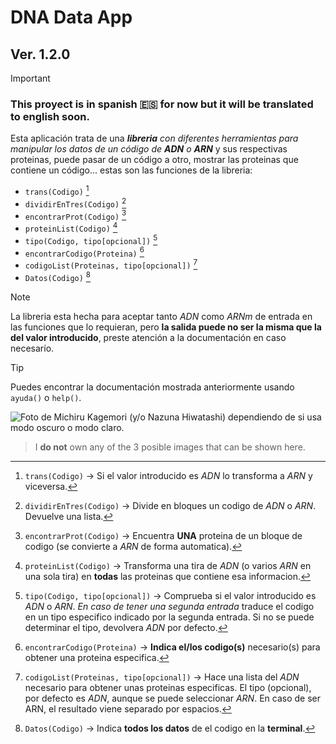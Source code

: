 # DNA Data App
## Ver. 1.2.0

> [!IMPORTANT]
> ### This proyect is in spanish :es: for now but it will be translated to english soon.

Esta aplicación trata de una _**libreria** con diferentes herramientas para manipular los datos de un código de **ADN** o **ARN**_ y sus respectivas proteinas, puede pasar de un código a otro, mostrar las proteinas que contiene un código... estas son las funciones de la libreria:


  - `trans(Codigo)` [^1]  
  - `dividirEnTres(Codigo)` [^2]
  - `encontrarProt(Codigo)` [^3]
  - `proteinList(Codigo)` [^4]
  - `tipo(Codigo, tipo[opcional])` [^5]
  - `encontrarCodigo(Proteina)` [^6]
  - `codigoList(Proteinas, tipo[opcional])` [^7]
  - `Datos(Codigo)` [^8]



> [!NOTE]
> La libreria esta hecha para aceptar tanto _ADN_ como _ARNm_ de entrada en las funciones que lo requieran, pero **la salida puede no ser la misma que la del valor introducido**, preste atención a la documentación en caso necesarío.

> [!TIP]
> Puedes encontrar la documentación mostrada anteriormente usando `ayuda()` o `help()`.
‎ ‎ ‎ ‎
[^1]: `trans(Codigo)` -> Si el valor introducido es _ADN_ lo transforma a _ARN_ y viceversa.
[^2]: `dividirEnTres(Codigo)` -> Divide en bloques un codigo de _ADN_ o _ARN_. Devuelve una lista.
[^3]: `encontrarProt(Codigo)` -> Encuentra **UNA** proteina de un bloque de codigo (se convierte a _ARN_ de forma automatica).
[^4]: `proteinList(Codigo)` -> Transforma una tira de _ADN_ (o varios _ARN_ en una sola tira) en **todas** las proteinas que contiene esa informacion.
[^5]: `tipo(Codigo, tipo[opcional])` -> Comprueba si el valor introducido es _ADN_ o _ARN_. _En caso de tener una segunda entrada_ traduce el codigo en un tipo especifico indicado por la segunda entrada. Si no se puede determinar el tipo, devolvera _ADN_ por defecto.
[^6]: `encontrarCodigo(Proteina)` -> **Indica el/los codigo(s)** necesario(s) para obtener una proteina especifica.
[^7]: `codigoList(Proteinas, tipo[opcional])` -> Hace una lista del _ADN_ necesario para obtener unas proteinas especificas. El tipo (opcional), por defecto es _ADN_, aunque se puede seleccionar _ARN_. En caso de ser ARN, el resultado viene separado por espacios.
[^8]: `Datos(Codigo)` -> Indica **todos los datos** de el codigo en la **terminal**.


<picture>
  <source media="(prefers-color-scheme: dark)" srcset="https://github.com/superboom12s/DNA_Data_App/assets/85897199/9b7fa662-d65e-42c5-813d-cf9c339a7c69">
  <source media="(prefers-color-scheme: light)" srcset="https://github.com/superboom12s/DNA_Data_App/assets/85897199/b8da79ae-efcc-4274-99a8-f1fccb57647a">
  <img alt="Foto de Michiru Kagemori (y/o Nazuna Hiwatashi) dependiendo de si usa modo oscuro o modo claro." src="https://github.com/superboom12s/DNA_Data_App/assets/85897199/0c1cc0c2-3d0c-44f0-bf3c-f59c002fcfd7">
</picture>

> I **do not** own any of the 3 posible images that can be shown here.
